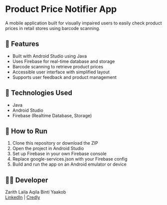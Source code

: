 # Product Price Notifier App

A mobile application built for visually impaired users to easily check product prices in retail stores using barcode scanning.

## 🔧 Features
- Built with Android Studio using Java
- Uses Firebase for real-time database and storage
- Barcode scanning to retrieve product prices
- Accessible user interface with simplified layout
- Supports user feedback and product management

## 📱 Technologies Used
- Java
- Android Studio
- Firebase (Realtime Database, Storage)

## 🚀 How to Run
1. Clone this repository or download the ZIP
2. Open the project in Android Studio
3. Set up Firebase in your own Firebase console
4. Replace google-services.json with your Firebase config
5. Build and run the app on an Android emulator or device

## 👩‍💻 Developer
Zarith Laila Aqila Binti Yaakob  
[LinkedIn](https://linkedin.com/in/zla1) | [Credly](https://credly.com/users/zla1)
